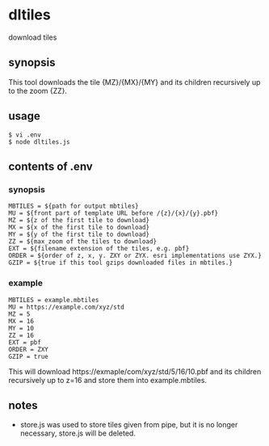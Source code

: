 # dltiles
download tiles

## synopsis
This tool downloads the tile {MZ}/{MX}/{MY} and its children recursively up to the zoom {ZZ}.

## usage
```
$ vi .env
$ node dltiles.js
```

## contents of .env
### synopsis
```
MBTILES = ${path for output mbtiles}
MU = ${front part of template URL before /{z}/{x}/{y}.pbf}
MZ = ${z of the first tile to download}
MX = ${x of the first tile to download}
MY = ${y of the first tile to download}
ZZ = ${max_zoom of the tiles to download}
EXT = ${filename extension of the tiles, e.g. pbf}
ORDER = ${order of z, x, y. ZXY or ZYX. esri implementations use ZYX.}
GZIP = ${true if this tool gzips downloaded files in mbtiles.}
```

### example
```
MBTILES = example.mbtiles
MU = https://example.com/xyz/std
MZ = 5
MX = 16
MY = 10
ZZ = 16
EXT = pbf
ORDER = ZXY
GZIP = true
```
This will download https://exmaple/com/xyz/std/5/16/10.pbf and its children recursively up to z=16 and store them into example.mbtiles.

## notes
- store.js was used to store tiles given from pipe, but it is no longer necessary, store.js will be deleted.
